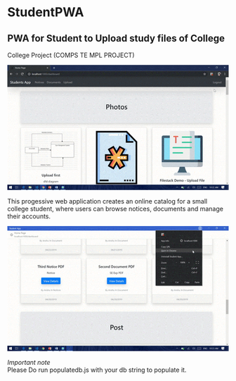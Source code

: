 # StudentPWA

## PWA for Student to Upload study files of College

College Project
(COMPS TE MPL PROJECT)

![demo](./public/Git/start.gif)

This progessive web application creates an online catalog for a small college student, where users can browse notices, documents and manage their accounts.

![demo](./public/Git/demo.gif)

_Important note_ <br/> Please Do run populatedb.js with your db string to populate it.
<br/>
